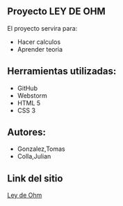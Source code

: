 ## Proyecto LEY DE OHM

El proyecto servira para:
* Hacer calculos
* Aprender teoria

## Herramientas utilizadas:
* GitHub
* Webstorm
* HTML 5
* CSS 3

## Autores:
* Gonzalez,Tomas
* Colla,Julian

## Link del sitio
[Ley de Ohm](http://localhost:63342/proyectos2020-colla-gonzalez/index.html?_ijt=ul0to5kqkgerdr011ob3jdva09)



